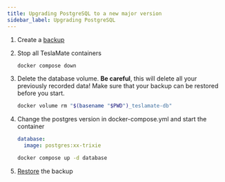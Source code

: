 ```yaml
---
title: Upgrading PostgreSQL to a new major version
sidebar_label: Upgrading PostgreSQL
---
```


1. Create a [backup](backup_restore.mdx)
2. Stop all TeslaMate containers

   ```bash
   docker compose down
   ```

3. Delete the database volume. **Be careful**, this will delete all your previously recorded data! Make sure that your backup can be restored before you start.

   ```bash
   docker volume rm "$(basename "$PWD")_teslamate-db"
   ```

4. Change the postgres version in docker-compose.yml and start the container

   ```yml {2}
   database:
     image: postgres:xx-trixie
   ```

   ```bash
   docker compose up -d database
   ```

5. [Restore](backup_restore.mdx) the backup
